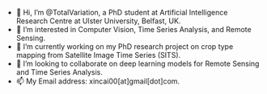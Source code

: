 - 👋 Hi, I’m @TotalVariation, a PhD student at Artificial Intelligence Research Centre at Ulster University, Belfast, UK.
- 👀 I’m interested in Computer Vision, Time Series Analysis, and Remote Sensing.
- 🌱 I’m currently working on my PhD research project on crop type mapping from Satellite Image Time Series (SITS).
- 💞️ I’m looking to collaborate on deep learning models for Remote Sensing and Time Series Analysis.
- 📫 My Email address: xincai00[at]gmail[dot]com.

<!---
TotalVariation/TotalVariation is a ✨ special ✨ repository because its `README.md` (this file) appears on your GitHub profile.
You can click the Preview link to take a look at your changes.
--->
